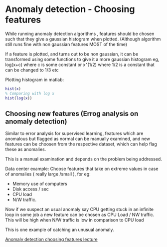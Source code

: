 # Anomaly detection - Choosing features 

While running anomaly detection algorithms , features should be chosen such that they give a gaussian histogram when plotted. (Although algorithm still runs fine with non gaussian features MOST of the time)

If a feature is plotted, and turns out to be non gaussian, it can be transformed using some functions to give it a more gaussian histogram eg, log(x+c) where c is some constant or x^(1/2) where 1/2 is a constant that can be changed to 1/3 etc

Plotting histogram in matlab:

```matlab
hist(x)
% Comparing with log x
hist(log(x))
```

## Choosing new features (Errog analysis on anomaly detection)
Similar to error analysis for supervised learning, features which are anomalous but flagged as normal can be manually examined, and new features can be choosen from the respective dataset, which can help flag these as anomalies. 

This is a manual examination and depends on the problem being addressed.

Data center example:
Choose features that take on extreme values in case of anomalies ( really large /small ), for eg:
* Memory use of computers
* Disk access / sec
* CPU load
* N/W traffic.

Now if we suspect an usual anomaly say CPU getting stuck in an infinite loop in some job a new feature can be chosen as CPU Load / NW traffic. This will be high when N/W traffic is low in comparison to CPU load

This is one example of catching an unusual anomaly.

[Anomaly detection choosing features lecture](https://www.coursera.org/learn/machine-learning/lecture/LSpXm/choosing-what-features-to-use)